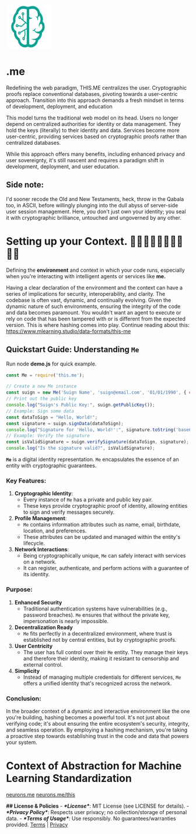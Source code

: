 <img src="./_._.svg" alt="SVG Image" width="123" height="123" style="width123px; height:123px;">

# .me  
Redefining the web paradigm, THIS.ME centralizes the user. Cryptographic proofs replace conventional databases, pivoting towards a user-centric approach.
Transition into this approach demands a fresh mindset in terms of development, deployment, and education

 This model turns the traditional web model on its head. Users no longer depend on centralized authorities for identity or data management. They hold the keys (literally) to their identity and data. Services become more user-centric, providing services based on cryptographic proofs rather than centralized databases.

  While this approach offers many benefits, including enhanced privacy and user sovereignty, it's still nascent and requires a paradigm shift in development, deployment, and user education.

## Side note:
 I'd sooner recode the Old and New Testaments, heck, throw in the Qabala too, in ASCII, before willingly plunging into the dull abyss of server-side user session management. Here, you don't just own your identity; you seal it with cryptographic brilliance, untouched and ungoverned by any other. 

# Setting up your Context. 	👋🏻👋🏼👋🏽👋🏾👋🏿
Defining the **environment** and context in which your code runs, especially when you're interacting with intelligent agents or services like **me.**

Having a clear declaration of the environment and the context can have a series of implications for security, interoperability, and clarity. The codebase is often vast, dynamic, and continually evolving. Given the dynamic nature of such environments, ensuring the integrity of the code and data becomes paramount. You wouldn't want an agent to execute or rely on code that has been tampered with or is different from the expected version. This is where hashing comes into play.
Continue reading about this:
https://www.mlearning.studio/data-formats/this-me

## Quickstart Guide: Understanding `Me`
Run node **demo.js** for quick example.

```js
const Me = require('this.me');
```

```js
// Create a new Me instance
const suign = new Me('Suign Name', 'suign@email.com', '01/01/1990', { city: 'SampleCity', country: 'SampleCountry' }, { theme: 'dark', notifications: true });
// Print out the public key
console.log("Suign's Public Key:", suign.getPublicKey());
// Example: Sign some data
const dataToSign = "Hello, World!";
const signature = suign.signData(dataToSign);
console.log("Signature for 'Hello, World!':", signature.toString('base64')); // Base64 encoding just to make the signature more readable in console.
// Example: Verify the signature
const isValidSignature = suign.verifySignature(dataToSign, signature);
console.log("Is the signature valid?", isValidSignature);
```

**`Me`** is a digital identity representation. `Me` encapsulates the essence of an entity with cryptographic guarantees.

### Key Features:

1. **Cryptographic Identity**:
   - Every instance of `Me` has a private and public key pair.
   - These keys provide cryptographic proof of identity, allowing entities to sign and verify messages securely.
2. **Profile Management**:
   - `Me` contains information attributes such as name, email, birthdate, location, and preferences.
   - These attributes can be updated and managed within the entity's lifecycle.
3. **Network Interactions**:
   - Being cryptographically unique, `Me` can safely interact with services on a network.
   - It can register, authenticate, and perform actions with a guarantee of its identity.

### Purpose:
1. **Enhanced Security**
   - Traditional authentication systems have vulnerabilities (e.g., password breaches). `Me` ensures that without the private key, impersonation is nearly impossible.
2. **Decentralization Ready**
   - `Me` fits perfectly in a decentralized environment, where trust is established not by central entities, but by cryptographic proofs.
3. **User Centricity**
   - The user has full control over their `Me` entity. They manage their keys and therefore their identity, making it resistant to censorship and external control.
4. **Simplicity**
   - Instead of managing multiple credentials for different services, `Me` offers a unified identity that's recognized across the network.

### Conclusion:
In the broader context of a dynamic and interactive environment like the one you're building, hashing becomes a powerful tool. It's not just about verifying code; it's about ensuring the entire ecosystem's security, integrity, and seamless operation. By employing a hashing mechanism, you're taking a proactive step towards establishing trust in the code and data that powers your system.

# Context of Abstraction for Machine Learning Standardization
[neurons.me](https://www.neurons.me)
[neurons.me/this](https://www.neurons.me/this)

**## License & Policies**
\- ***\*License\****: MIT License (see LICENSE for details).
\- ***\*Privacy Policy\****: Respects user privacy; no collection/storage of personal data.
\- ***\*Terms of Usage\****: Use responsibly. No guarantees/warranties provided. [Terms](https://www.neurons.me/terms-of-use) | [Privacy](https://www.neurons.me/privacy-policy)